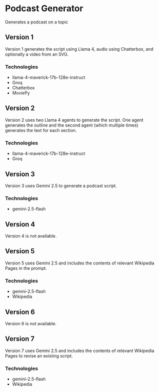 # Podcast Generator
Generates a podcast on a topic
## Version 1
Version 1 generates the script using Llama 4, audio using Chatterbox, and optionally a video from an SVG.
### Technologies
* llama-4-maverick-17b-128e-instruct
* Groq
* Chatterbox
* MoviePy

## Version 2
Version 2 uses two Llama 4 agents to generate the script. One agent generates the outline and the second agent (which multiple times) generates the text for each section.
### Technologies
* llama-4-maverick-17b-128e-instruct
* Groq

## Version 3
Version 3 uses Gemini 2.5 to generate a podcast script.
### Technologies
* gemini-2.5-flash

## Version 4
Version 4 is not available.

## Version 5
Version 5 uses Gemini 2.5 and includes the contents of relevant Wikipedia Pages in the prompt.
### Technologies
* gemini-2.5-flash
* Wikipedia

## Version 6
Version 6 is not available.

## Version 7
Version 7 uses Gemini 2.5 and includes the contents of relevant Wikipedia Pages to revise an existing script.
### Technologies
* gemini-2.5-flash
* Wikipedia